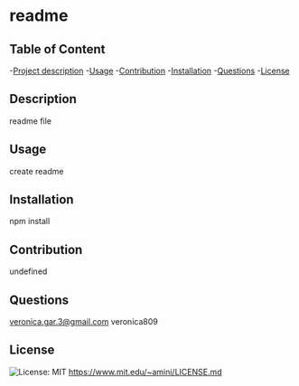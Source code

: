 
# readme

## Table of Content
-[Project description](#Description)
-[Usage](#Usage)
-[Contribution](#Contribution)
-[Installation](#Installation)
-[Questions](#Questions)
-[License](#License)

## Description
readme file 

## Usage
create readme

## Installation
npm install

## Contribution
undefined

## Questions
veronica.gar.3@gmail.com
veronica809


## License
![License: MIT](https://img.shields.io/badge/License-MIT-yellow.svg)
https://www.mit.edu/~amini/LICENSE.md
    


  
